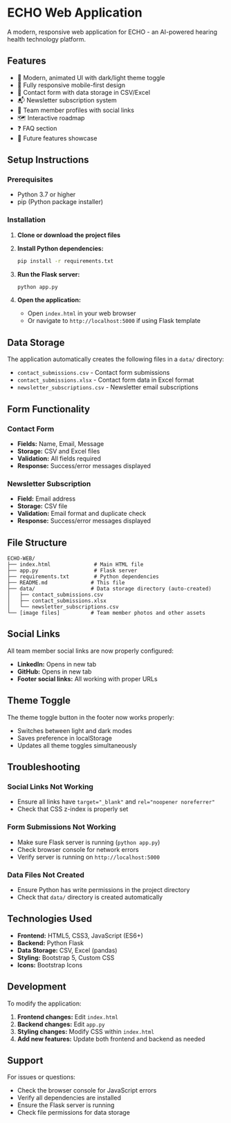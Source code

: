 # ECHO Web Application

A modern, responsive web application for ECHO - an AI-powered hearing health technology platform.

## Features

- 🎨 Modern, animated UI with dark/light theme toggle
- 📱 Fully responsive mobile-first design
- 📧 Contact form with data storage in CSV/Excel
- 📬 Newsletter subscription system
- 👥 Team member profiles with social links
- 🗺️ Interactive roadmap
- ❓ FAQ section
- 🎯 Future features showcase

## Setup Instructions

### Prerequisites

- Python 3.7 or higher
- pip (Python package installer)

### Installation

1. **Clone or download the project files**

2. **Install Python dependencies:**
   ```bash
   pip install -r requirements.txt
   ```

3. **Run the Flask server:**
   ```bash
   python app.py
   ```

4. **Open the application:**
   - Open `index.html` in your web browser
   - Or navigate to `http://localhost:5000` if using Flask template

## Data Storage

The application automatically creates the following files in a `data/` directory:

- `contact_submissions.csv` - Contact form submissions
- `contact_submissions.xlsx` - Contact form data in Excel format
- `newsletter_subscriptions.csv` - Newsletter email subscriptions

## Form Functionality

### Contact Form
- **Fields:** Name, Email, Message
- **Storage:** CSV and Excel files
- **Validation:** All fields required
- **Response:** Success/error messages displayed

### Newsletter Subscription
- **Field:** Email address
- **Storage:** CSV file
- **Validation:** Email format and duplicate check
- **Response:** Success/error messages displayed

## File Structure

```
ECHO-WEB/
├── index.html              # Main HTML file
├── app.py                  # Flask server
├── requirements.txt        # Python dependencies
├── README.md              # This file
├── data/                  # Data storage directory (auto-created)
│   ├── contact_submissions.csv
│   ├── contact_submissions.xlsx
│   └── newsletter_subscriptions.csv
└── [image files]          # Team member photos and other assets
```

## Social Links

All team member social links are now properly configured:
- **LinkedIn:** Opens in new tab
- **GitHub:** Opens in new tab
- **Footer social links:** All working with proper URLs

## Theme Toggle

The theme toggle button in the footer now works properly:
- Switches between light and dark modes
- Saves preference in localStorage
- Updates all theme toggles simultaneously

## Troubleshooting

### Social Links Not Working
- Ensure all links have `target="_blank"` and `rel="noopener noreferrer"`
- Check that CSS z-index is properly set

### Form Submissions Not Working
- Make sure Flask server is running (`python app.py`)
- Check browser console for network errors
- Verify server is running on `http://localhost:5000`

### Data Files Not Created
- Ensure Python has write permissions in the project directory
- Check that `data/` directory is created automatically

## Technologies Used

- **Frontend:** HTML5, CSS3, JavaScript (ES6+)
- **Backend:** Python Flask
- **Data Storage:** CSV, Excel (pandas)
- **Styling:** Bootstrap 5, Custom CSS
- **Icons:** Bootstrap Icons

## Development

To modify the application:

1. **Frontend changes:** Edit `index.html`
2. **Backend changes:** Edit `app.py`
3. **Styling changes:** Modify CSS within `index.html`
4. **Add new features:** Update both frontend and backend as needed

## Support

For issues or questions:
- Check the browser console for JavaScript errors
- Verify all dependencies are installed
- Ensure the Flask server is running
- Check file permissions for data storage

